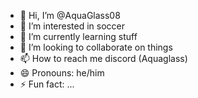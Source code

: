 - 👋 Hi, I’m @AquaGlass08
- 👀 I’m interested in soccer
- 🌱 I’m currently learning stuff
- 💞️ I’m looking to collaborate on things
- 📫 How to reach me discord (Aquaglass)
- 😄 Pronouns: he/him
- ⚡ Fun fact: ...

<!---
AquaGlass08/AquaGlass08 is a ✨ special ✨ repository because its `README.md` (this file) appears on your GitHub profile.
You can click the Preview link to take a look at your changes.
--->
